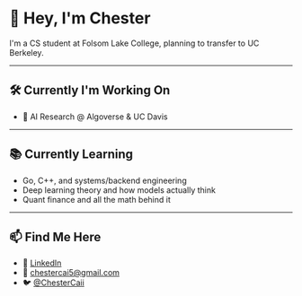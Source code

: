 # 👋 Hey, I'm Chester

I'm a CS student at Folsom Lake College, planning to transfer to UC Berkeley.  

---

## 🛠️ Currently I'm Working On
- 🧠 AI Research @ Algoverse & UC Davis
---

## 📚 Currently Learning
- Go, C++, and systems/backend engineering
- Deep learning theory and how models actually think
- Quant finance and all the math behind it

---

## 📫 Find Me Here
- 💼 [LinkedIn](https://www.linkedin.com/in/chestercaii/)
- 📧 chestercai5@gmail.com  
- 🐦 [@ChesterCaii](https://x.com/ChesterCaii)  
